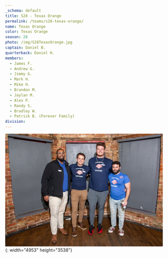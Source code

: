 ```yaml
---
_schema: default
title: S28 - Texas Orange
permalink: /teams/s28-texas-orange/
name: Texas Orange
color: Texas Orange
season: 28
photo: /img/S28TexasOrange.jpg
captain: Daniel B.
quarterback: Daniel H.
members:
  - James F.
  - Andrew G.
  - Jimmy G.
  - Mark H.
  - Mike H.
  - Brandon M.
  - Jaylan M.
  - Alex P.
  - Randy S.
  - Bradley W.
  - Patrick B. (Forever Family)
division:
---
```

![](/img/da2-7066.jpg){: width="4953" height="3538"}